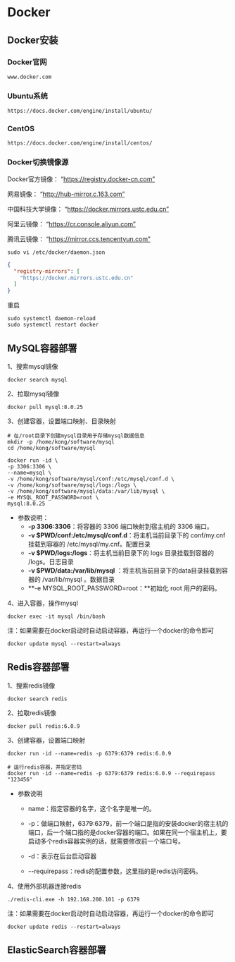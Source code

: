 # Docker

## Docker安装

### Docker官网

```
www.docker.com
```

### Ubuntu系统

```
https://docs.docker.com/engine/install/ubuntu/
```

### CentOS

```
https://docs.docker.com/engine/install/centos/
```



### Docker切换镜像源

Docker官方镜像：
“https://registry.docker-cn.com”

网易镜像：
“http://hub-mirror.c.163.com”

中国科技大学镜像：
“https://docker.mirrors.ustc.edu.cn”

阿里云镜像：
“https://cr.console.aliyun.com”

腾讯云镜像：
“https://mirror.ccs.tencentyun.com”

```shell
sudo vi /etc/docker/daemon.json
```

```json
{
  "registry-mirrors": [
    "https://docker.mirrors.ustc.edu.cn"
  ]
}
```

重启

```shell
sudo systemctl daemon-reload
sudo systemctl restart docker
```





## MySQL容器部署

1、搜索mysql镜像

```shell
docker search mysql
```

2、拉取mysql镜像

```shell
docker pull mysql:8.0.25
```

3、创建容器，设置端口映射、目录映射

```shell
# 在/root目录下创建mysql目录用于存储mysql数据信息
mkdir -p /home/kong/software/mysql
cd /home/kong/software/mysql
```

```shell
docker run -id \
-p 3306:3306 \
--name=mysql \
-v /home/kong/software/mysql/conf:/etc/mysql/conf.d \
-v /home/kong/software/mysql/logs:/logs \
-v /home/kong/software/mysql/data:/var/lib/mysql \
-e MYSQL_ROOT_PASSWORD=root \
mysql:8.0.25
```

- 参数说明：
	- **-p 3306:3306**：将容器的 3306 端口映射到宿主机的 3306	 端口。
	- **-v $PWD/conf:/etc/mysql/conf.d**：将主机当前目录下的 conf/my.cnf 挂载到容器的 /etc/mysql/my.cnf。配置目录
	- **-v $PWD/logs:/logs**：将主机当前目录下的 logs 目录挂载到容器的 /logs。日志目录
	- **-v $PWD/data:/var/lib/mysql** ：将主机当前目录下的data目录挂载到容器的 /var/lib/mysql 。数据目录
	- **-e MYSQL_ROOT_PASSWORD=root：**初始化 root 用户的密码。

4、进入容器，操作mysql

```shell
docker exec -it mysql /bin/bash
```

注：如果需要在docker启动时自动启动容器，再运行一个docker的命令即可

```
docker update mysql --restart=always
```

## Redis容器部署

1、搜索redis镜像

```shell
docker search redis
```

2、拉取redis镜像

```shell
docker pull redis:6.0.9
```

3、创建容器，设置端口映射

```
docker run -id --name=redis -p 6379:6379 redis:6.0.9
```

```
# 运行redis容器，并指定密码
docker run -id --name=redis -p 6379:6379 redis:6.0.9 --requirepass "123456"
```

- 参数说明

	- name：指定容器的名字，这个名字是唯一的。

	- -p：做端口映射，6379:6379，前一个端口是指的安装docker的宿主机的端口，后一个端口指的是docker容器的端口。如果在同一个宿主机上，要启动多个redis容器实例的话，就需要修改前一个端口号。

	- -d：表示在后台启动容器

	- --requirepass：redis的配置参数，这里指的是redis访问密码。

4、使用外部机器连接redis

```shell
./redis-cli.exe -h 192.168.200.101 -p 6379
```

注：如果需要在docker启动时自动启动容器，再运行一个docker的命令即可

```
docker update redis --restart=always
```

## ElasticSearch容器部署

